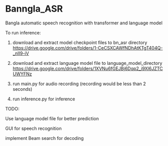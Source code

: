 # Banngla_ASR
Bangla automatic speech recognition with transformer and language model

To run inference:

1. download and extract model checkpoint files to bn_asr directory 
https://drive.google.com/drive/folders/1-CeCSXCAWfNDhAtKTgT404Q-_nII9-iV

2. download and extract language model file to language_model_directory
https://drive.google.com/drive/folders/1XVNu6fGEJBj6Dqp2_i9Xl6JZTCUWYFNz

3. run main.py for audio recording (recording would be less than 2 seconds)

4. run inference.py for inference 

TODO:

Use language model file for better prediction


GUI for speech recognition


implement Beam search for decoding
